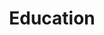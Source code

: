 ---
# Education widget.
widget: experience

# Activate this widget? true/false
active: true

# This file represents a page section.
headless: true

# Order of appearance on the homepage (adjust as needed)
weight: 30

title: "Education"
---